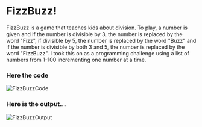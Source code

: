 # FizzBuzz!
FizzBuzz is a game that teaches kids about division. To play, a number is given and if the number is divisible by 3, the number is replaced by the word "Fizz", if divisible by 5, the number is replaced by the word "Buzz" and if the number is divisible by both 3 and 5, the number is replaced by the word "FizzBuzz". I took this on as a programming challenge using a list of numbers from 1-100 incrementing one number at a time. 

### Here the code 

![FizzBuzzCode](https://itstaraking.github.io/FizzBuzz/FixxBuzzCSharp/FBCode.png)

### Here is the output...

![FizzBuzzOutput](https://itstaraking.github.io/FizzBuzz/FixxBuzzCSharp/FBImage.png)
